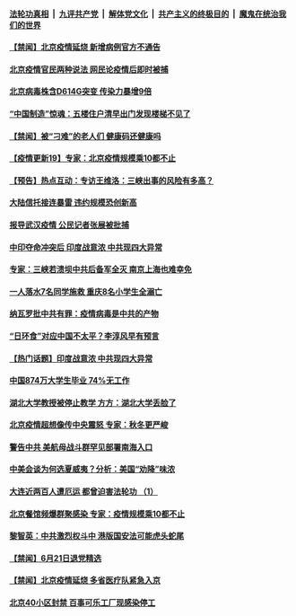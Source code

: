 

####  [法轮功真相](../../../../basic/blob/master/README.md?t=06230602) &nbsp;|&nbsp; [九评共产党](../../../../9ping.md/blob/master/README.md?t=06230602) &nbsp;|&nbsp; [解体党文化](../../../../jtdwh.md/blob/master/README.md?t=06230602)  &nbsp;|&nbsp; [共产主义的终极目的](../../../../gczydzjmd.md/blob/master/README.md?t=06230602) &nbsp;|&nbsp; [魔鬼在统治我们的世界](../../../../mgztzwmdsj.md/blob/master/README.md?t=06230602) 

#### [【禁闻】北京疫情延烧 新增病例官方不通告](../pages/prog204/a102877050.md?t=06230602) 

#### [北京疫情官民两种说法 网民论疫情后即时被捕](../pages/prog204/a102876989.md?t=06230602) 

#### [北京病毒株含D614G突变 传染力暴增9倍](../pages/prog204/a102876984.md?t=06230602) 

#### [“中国制造”惊魂：五楼住户清早出门发现楼梯不见了](../pages/prog204/a102876972.md?t=06230602) 

#### [【禁闻】被“刁难”的老人们 健康码还健康吗](../pages/prog204/a102876994.md?t=06230602) 

#### [【疫情更新19】专家：北京疫情规模乘10都不止](../pages/prog204/a102876465.md?t=06230602) 


#### [【预告】热点互动：专访王维洛：三峡出事的风险有多高？](../pages/prog204/a102876843.md?t=06230602) 

#### [大陆信托接连暴雷 违约规模恐创新高](../pages/prog204/a102876775.md?t=06230602) 

#### [报导武汉疫情 公民记者张展被批捕](../pages/prog204/a102876772.md?t=06230602) 

#### [中印夺命冲突后 印度战意浓 中共现四大异常](../pages/prog204/a102876753.md?t=06230602) 

#### [专家：三峡若溃坝中共后备军全灭 南京上海也难幸免](../pages/prog204/a102876678.md?t=06230602) 

#### [一人落水7名同学施救 重庆8名小学生全溺亡](../pages/prog204/a102876737.md?t=06230602) 

#### [纳瓦罗批中共有罪：疫情病毒是中共的产物](../pages/prog204/a102876724.md?t=06230602) 

#### [“日环食”对应中国不太平？李淳风早有预言](../pages/prog204/a102876695.md?t=06230602) 

#### [【热门话题】印度战意浓 中共现四大异常](../pages/prog204/a102876679.md?t=06230602) 

#### [中国874万大学生毕业 74%无工作](../pages/prog204/a102876672.md?t=06230602) 

#### [湖北大学教授被停止教学 方方：湖北大学丢脸了](../pages/prog204/a102876601.md?t=06230602) 

#### [北京疫情超想像传中央震怒 专家：秋冬更严峻](../pages/prog204/a102876560.md?t=06230602) 

#### [警告中共 美航母战斗群罕见部署南海入口](../pages/prog204/a102876580.md?t=06230602) 

#### [中美会谈为何选夏威夷？分析：美国“劝降”味浓](../pages/prog204/a102876546.md?t=06230602) 

#### [大连近两百人遭厄运 都曾迫害法轮功 （1）](../pages/prog204/a102876534.md?t=06230602) 

#### [北京餐馆频爆群聚感染 专家：疫情规模乘10都不止](../pages/prog204/a102876511.md?t=06230602) 


#### [黎智英：中共激烈权斗中 港版国安法可能虎头蛇尾](../pages/prog204/a102876477.md?t=06230602) 


#### [【禁闻】6月21日退党精选](../pages/prog204/a102876452.md?t=06230602) 

#### [【禁闻】北京疫情延烧 多省医疗队紧急入京](../pages/prog204/a102876435.md?t=06230602) 

#### [北京40小区封禁 百事可乐工厂现感染停工](../pages/prog204/a102876437.md?t=06230602) 

